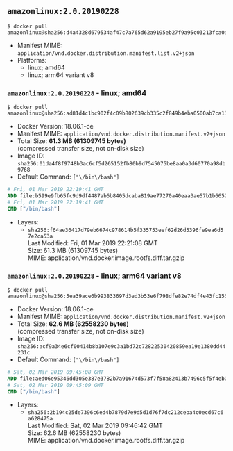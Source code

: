 ## `amazonlinux:2.0.20190228`

```console
$ docker pull amazonlinux@sha256:d4a4328d679534af47c7a765d62a9195eb27f9a95c03213fca0a18f95aa112cd
```

-	Manifest MIME: `application/vnd.docker.distribution.manifest.list.v2+json`
-	Platforms:
	-	linux; amd64
	-	linux; arm64 variant v8

### `amazonlinux:2.0.20190228` - linux; amd64

```console
$ docker pull amazonlinux@sha256:ad81d4c1bc902f4c09b802639cb335c2f849b4eba0500ab7ca136fab726f330c
```

-	Docker Version: 18.06.1-ce
-	Manifest MIME: `application/vnd.docker.distribution.manifest.v2+json`
-	Total Size: **61.3 MB (61309745 bytes)**  
	(compressed transfer size, not on-disk size)
-	Image ID: `sha256:01da4f8f9748b3ac6cf5d265152fb80b9d7545075be8aa0a3d60770a98db9768`
-	Default Command: `["\/bin\/bash"]`

```dockerfile
# Fri, 01 Mar 2019 22:19:41 GMT
ADD file:b599e9fb65fc9d9df4487ab6b8405dcaba819ae77270a40eaa3ae57b1b66524d in / 
# Fri, 01 Mar 2019 22:19:41 GMT
CMD ["/bin/bash"]
```

-	Layers:
	-	`sha256:f64ae36417d79eb6674c978614b5f335753eef62d26d5396fe9ea6d57e2ca53a`  
		Last Modified: Fri, 01 Mar 2019 22:21:08 GMT  
		Size: 61.3 MB (61309745 bytes)  
		MIME: application/vnd.docker.image.rootfs.diff.tar.gzip

### `amazonlinux:2.0.20190228` - linux; arm64 variant v8

```console
$ docker pull amazonlinux@sha256:5ea39ace6b993833697d3ed3b53e6f798dfe82e74df4e43fc155eae8c4b25a84
```

-	Docker Version: 18.06.1-ce
-	Manifest MIME: `application/vnd.docker.distribution.manifest.v2+json`
-	Total Size: **62.6 MB (62558230 bytes)**  
	(compressed transfer size, not on-disk size)
-	Image ID: `sha256:acf9a34e6cf00414b8b107e9c3a1bd72c72822530420859ea19e1380dd44231c`
-	Default Command: `["\/bin\/bash"]`

```dockerfile
# Sat, 02 Mar 2019 09:45:08 GMT
ADD file:aed06e95346dd305e387e3782b7a91674d573f7f58a82413b7496c5f5f4eb093 in / 
# Sat, 02 Mar 2019 09:45:09 GMT
CMD ["/bin/bash"]
```

-	Layers:
	-	`sha256:2b194c25de7396c6ed4b7879d7e9d5d1d76f7dc212ceba4c0ecd67c6a628475a`  
		Last Modified: Sat, 02 Mar 2019 09:46:42 GMT  
		Size: 62.6 MB (62558230 bytes)  
		MIME: application/vnd.docker.image.rootfs.diff.tar.gzip
